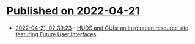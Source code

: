# [Published on 2022-04-21](index.md)

* [2022-04-21, 02:39:23](https://news.ycombinator.com/item?id=31105513) - [HUDS and GUIs: an inspiration resource site featuring Future User Interfaces](https://www.hudsandguis.com)
